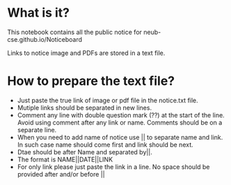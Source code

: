 # What is it?
This notebook contains all the public notice for neub-cse.github.io/Noticeboard 

Links to notice image and PDFs are stored in a text file.

# How to prepare the text file?

* Just paste the true link of image or pdf file in the notice.txt file.
* Mutiple links should be separated in new lines.
* Comment any line with double question mark (??) at the start of the line. Avoid using comment after any link or name. Comments should be on a separate line.
* When you need to add name of notice use || to separate name and link. In such case name should come first and link should be next. 
* Dtae should be after Name and separated by||.
* The format is NAME||DATE||LINK
* For only link please just paste the link in a line. No space should be provided after and/or before ||
